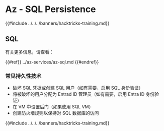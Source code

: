 # Az - SQL Persistence

{{#include ../../../banners/hacktricks-training.md}}

## SQL

有关更多信息，请查看：

{{#ref}}
../az-services/az-sql.md
{{#endref}}

### 常见持久性技术

- 破坏 SQL 凭据或创建 SQL 用户（如有需要，启用 SQL 身份验证）
- 将被破坏的用户分配为 Entrad ID 管理员（如有需要，启用 Entra ID 身份验证）
- 在 VM 中设置后门（如果使用 SQL VM）
- 创建防火墙规则以保持对 SQL 数据库的访问

{{#include ../../../banners/hacktricks-training.md}}
